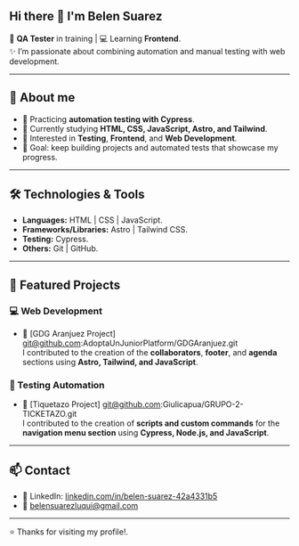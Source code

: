 ## Hi there 👋 I'm Belen Suarez
🎯 **QA Tester** in training | 💻 Learning **Frontend**.  
✨ I’m passionate about combining automation and manual testing with web development.  

---

## 🚀 About me
- 🧪 Practicing **automation testing with Cypress**.  
- 🌱 Currently studying **HTML, CSS, JavaScript, Astro, and Tailwind**.  
- 📌 Interested in **Testing**, **Frontend**, and **Web Development**.  
- 🎯 Goal: keep building projects and automated tests that showcase my progress.  

---

## 🛠️ Technologies & Tools
- **Languages:** HTML | CSS | JavaScript.  
- **Frameworks/Libraries:** Astro | Tailwind CSS.  
- **Testing:** Cypress.  
- **Others:** Git | GitHub.  

---

## 📂 Featured Projects

### 💻 Web Development
- 🎉 [GDG Aranjuez Project] git@github.com:AdoptaUnJuniorPlatform/GDGAranjuez.git  
  I contributed to the creation of the **collaborators**, **footer**, and **agenda** sections using **Astro, Tailwind, and JavaScript**.  

### 🧪 Testing Automation
- 🎉 [Tiquetazo Project] git@github.com:Giulicapua/GRUPO-2-TICKETAZO.git   
  I contributed to the creation of **scripts and custom commands** for the **navigation menu section** using **Cypress, Node.js, and JavaScript**.

---

## 📫 Contact
- 💼 LinkedIn: [linkedin.com/in/belen-suarez-42a4331b5](https://linkedin.com/in/belen-suarez-42a4331b5)  
- 📧 belensuarezluqui@gmail.com  

---

⭐ Thanks for visiting my profile!.

